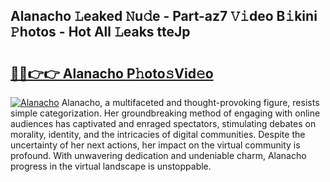 ## Alanacho 𝙻eaked 𝙽u𝚍e - Part-az7 𝚅𝚒deo B𝚒kini 𝙿hotos - Hot All 𝙻eaks tteJp

# <h2><a href="http://ld5b3qu.urlbe.top/?page=Alanacho">🔗🔗👉👉 Alanacho P𝚑oto𝚜Vid𝚎o</a></h2>

[![Alanacho](https://i.imgur.com/eBuTRDB.gif)](http://ld5b3qu.urlbe.top/?page=Alanacho)
Alanacho, a multifaceted and thought-provoking figure, resists simple categorization. Her groundbreaking method of engaging with online audiences has captivated and enraged spectators, stimulating debates on morality, identity, and the intricacies of digital communities. Despite the uncertainty of her next actions, her impact on the virtual community is profound. With unwavering dedication and undeniable charm, Alanacho progress in the virtual landscape is unstoppable.

